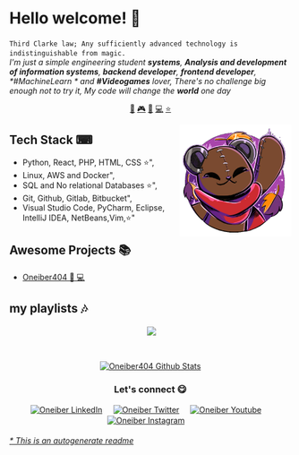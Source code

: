 # Hello welcome! 👋


`Third Clarke law; Any sufficiently advanced technology is indistinguishable from magic.`<br><em> I'm just a simple engineering student **systems**, **Analysis and development of information systems**, **backend developer**, **frontend developer**, **#MachineLearn* * and **#Videogames** lover, There's no challenge big enough not to try it, My code will change the **world** one day</em>


<p align="center">
<a href="https://github.com/Oneiber404/Oneiber404/blob/master/ai.md">🤖</a>
<a href="https://github.com/Oneiber404/Oneiber404/blob/master/gamedev.md">🎮</a>
<a href="https://github.com/Oneiber404/Oneiber404/blob/master/blockchain.md">🔑</a>
<a href="https://github.com/Oneiber404/Oneiber404/blob/master/backend.md">💻</a>
<a href="https://github.com/Oneiber404/Oneiber404/blob/master/frontend.md">⭐</a>
</p>


<a href="https://twitter.com/oneiber404">
<img align="right" height="auto" width="200" src="https://github.com/Oneiber404/Oneiber404/raw/master/img/pequesoft.png"/>
</a>


## Tech Stack ⌨
- Python, React, PHP, HTML, CSS ⭐",
- Linux, AWS and Docker",
- SQL and No relational Databases ⭐",
- Git, Github, Gitlab, Bitbucket",
- Visual Studio Code, PyCharm, Eclipse, IntelliJ IDEA, NetBeans,Vim,⭐"

## Awesome Projects 📚
- [Oneiber404  🤖 💻](https://github.com/Oneiber404/Oneiber404) 


## my playlists 🎶
<p align="center"><a href="https://open.spotify.com/playlist/4vahPqdI1JRwFgfrXMLu2X?si=46900e6a08a14d9a" target="blank"><img align="center" width="200px" src=""/></a>&nbsp;&nbsp;
<a href="https://open.spotify.com/playlist/4vahPqdI1JRwFgfrXMLu2X?si=46900e6a08a14d9a" target="blank"><img align="center" width="200px" src="https://i.ytimg.com/vi/hvVg72uCMt4/hqdefault.jpg?sqp=-oaymwEjCNACELwBSFryq4qpAxUIARUAAAAAGAElAADIQj0AgKJDeAE=&rs=AOn4CLCVDKL6v32wnUCY5-idSc7RBUNHyA"/></a>&nbsp;&nbsp;

</p>


<br>

<p align="center">
<a href="#user-30538313-pinned-items-reorder-form">
<img align="center" src="https://github-readme-stats.vercel.app/api?username=Oneiber404&bg_color=30,e96443,904e95&title_color=fff&text_color=fff" alt="Oneiber404 Github Stats"/>
</a>
</p>

<div align="center">
<h3 align="center">Let's connect 😋</h3>
</div>
<p align="center">
<a href="https://www.linkedin.com/in/oneiber2020/" target="blank">
<img align="center" width="30px" alt="Oneiber LinkedIn" src="https://www.vectorlogo.zone/logos/linkedin/linkedin-icon.svg"/></a> &nbsp; &nbsp;
<a href="https://twitter.com/oneiber404" target="blank">
<img align="center" width="30px" alt="Oneiber Twitter" src="https://www.vectorlogo.zone/logos/twitter/twitter-official.svg"/></a> &nbsp; &nbsp;
<a href="https://www.youtube.com/@oneiber404" target="blank">
<img align="center" width="30px" alt="Oneiber Youtube" src="https://www.vectorlogo.zone/logos/youtube/youtube-icon.svg"/></a> &nbsp; &nbsp;
<a href="https://www.instagram.com/oneiber404/" target="blank">
<img align="center" width="30px" alt="Oneiber Instagram" src="https://www.vectorlogo.zone/logos/instagram/instagram-icon.svg"/></a> &nbsp; &nbsp;

</p>


###### [* This is an autogenerate readme](https://github.com/Oneiber404/Oneiber404/tree/master/ReadmeGenerator)

